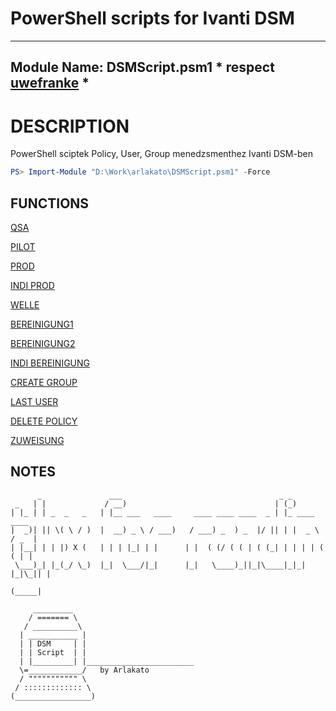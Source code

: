 # PowerShell scripts for Ivanti DSM


---
Module Name: DSMScript.psm1 * respect [uwefranke](https://github.com/uwefranke/msgDSM7Module) *
---

# DESCRIPTION
PowerShell sciptek Policy, User, Group menedzsmenthez Ivanti DSM-ben

```powershell
PS> Import-Module "D:\Work\arlakato\DSMScript.psm1" -Force
```

## FUNCTIONS 
[QSA](QSA.md)

[PILOT](PILOT.md)

[PROD](PROD.md)

[INDI PROD](INDI%20PROD.md)

[WELLE](WELLE.md)

[BEREINIGUNG1](CLEANUP.md)

[BEREINIGUNG2](TOTALCLEANUP.md)

[INDI BEREINIGUNG](CHECKMEMBERSHIP.md)

[CREATE GROUP](CREATEGROUP.md)

[LAST USER](LASTUSER.md)

[DELETE POLICY](DELETEPOLICY.md)

[ZUWEISUNG](ZUWEISUNG.md)


## NOTES
```
      _               ___                                   _ _             
 _   | |             / __)                                 | (_)            
| |_ | | _  _   _   | |__ ___   ____     ____ ____ ____  _ | |_ ____   ____ 
|  _)| || \( \ / )  |  __) _ \ / ___)   / ___) _  ) _  |/ || | |  _ \ / _  |
| |__| | | |) X (   | | | |_| | |      | |  ( (/ ( ( | ( (_| | | | | ( ( | |
 \___)_| |_(_/ \_)  |_|  \___/|_|      |_|   \____)_||_|\____|_|_| |_|\_|| |
                                                                     (_____| 
                                                                     
     _________
    / ======= \
   / __________\
  | ___________ |
  | | DSM     | |
  | | Script  | |
  | |_________| |________________________
  \=____________/   by Arlakato      
  / """"""""""" \                       
 / ::::::::::::: \                  
(_________________)
                                                                     
```


